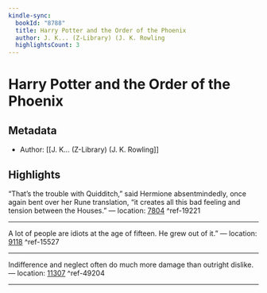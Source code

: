 ```yaml
---
kindle-sync:
  bookId: "8788"
  title: Harry Potter and the Order of the Phoenix
  author: J. K... (Z-Library) (J. K. Rowling
  highlightsCount: 3
---
```

# Harry Potter and the Order of the Phoenix
## Metadata
* Author: [[J. K... (Z-Library) (J. K. Rowling]]

## Highlights
“That’s the trouble with Quidditch,” said Hermione absentmindedly, once again bent over her Rune translation, “it creates all this bad feeling and tension between the Houses.” — location: [7804]() ^ref-19221

---
A lot of people are idiots at the age of fifteen. He grew out of it.” — location: [9118]() ^ref-15527

---
Indifference and neglect often do much more damage than outright dislike. — location: [11307]() ^ref-49204

---
